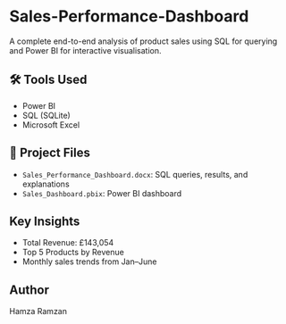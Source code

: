 # Sales-Performance-Dashboard

A complete end-to-end analysis of product sales using SQL for querying and Power BI for interactive visualisation.

## 🛠 Tools Used
- Power BI
- SQL (SQLite)
- Microsoft Excel

## 📁 Project Files
- `Sales_Performance_Dashboard.docx`: SQL queries, results, and explanations
- `Sales_Dashboard.pbix`: Power BI dashboard

## Key Insights
- Total Revenue: £143,054  
- Top 5 Products by Revenue  
- Monthly sales trends from Jan–June

## Author
Hamza Ramzan
